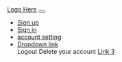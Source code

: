 <!DOCTYPE html>
<html lang="en">
<head>
    <meta charset="UTF-8">
    <meta name="viewport" content="width=device-width, initial-scale=1.0">
    <title>index</title>

</head>
<body>
    
<nav class="navbar navbar-expand-md navbar-dark fixed-top" id="banner">
	<div class="container">
  <a class="navbar-brand" href="#"><span>Logo</span> Here</a>
  <button class="navbar-toggler" type="button" data-toggle="collapse" data-target="#collapsibleNavbar">
    <span class="navbar-toggler-icon"></span>
  </button>
  <!-- Navbar links -->
      <div class="collapse navbar-collapse" id="collapsibleNavbar">
        <ul class="navbar-nav ml-auto">
          <li class="nav-item">
            <a class="nav-link" href="signup.html">Sign up</a>
          </li>
          <li class="nav-item">
            <a class="nav-link" href="signin.html">Sign in</a>
          </li>
          <li class="nav-item">
            <a class="nav-link" href="accountSetting.html">account setting</a>
          </li> 
        <!-- Dropdown -->
        <li class="nav-item dropdown">
          <a class="nav-link dropdown-toggle" href="#" id="navbardrop" data-toggle="dropdown">
            Dropdown link
          </a>
          <div class="dropdown-menu">
            <a class="dropdown-item" id="logoutBtn" >Logout</a>
            <a class="dropdown-item" id="deleteBtn" >Delete your account</a>
            <a class="dropdown-item" href="#">Link 3</a>
          </div>
        </li>
        </ul>
      </div>
      </div>
    </nav>
</body>
</html>


